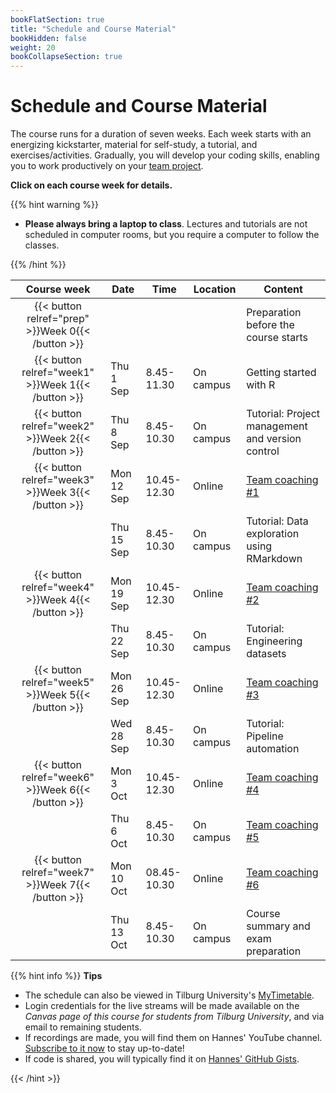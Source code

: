 ```yaml
---
bookFlatSection: true
title: "Schedule and Course Material"
bookHidden: false
weight: 20
bookCollapseSection: true
---
```



# Schedule and Course Material

The course runs for a duration of seven weeks. Each week starts with an energizing kickstarter, material for self-study, a tutorial, and exercises/activities. Gradually, you will develop your coding skills, enabling you to work productively on your [team project](../project).


__Click on each course week for details.__

<!--
The course consists of weekly modules, which will gradually develop your coding skills that will enable you to work productively on your team project.
-->

{{% hint warning %}}
- __Please always bring a laptop to class__. Lectures and  tutorials are not scheduled in computer rooms, but you require a computer to follow the classes.

{{% /hint %}}

Course week|Date|Time|Location|Content|
|:-:|---------|---------|-------------|--------------------|
|{{< button relref="prep" >}}Week 0{{< /button >}}  | | | | Preparation before the course starts   
|{{< button relref="week1" >}}Week 1{{< /button >}} |Thu 1 Sep | 8.45-11.30 | On campus | Getting started with R
|{{< button relref="week2" >}}Week 2{{< /button >}}|Thu 8 Sep | 8.45-10.30 | On campus | Tutorial: Project management and version control
|{{< button relref="week3" >}}Week 3{{< /button >}}|Mon 12 Sep | 10.45-12.30 | Online | [Team coaching #1](/docs/project/workplan)
|                              |Thu 15 Sep | 8.45-10.30 | On campus | Tutorial: Data exploration using RMarkdown
|{{< button relref="week4" >}}Week 4{{< /button >}}|Mon 19 Sep | 10.45-12.30 | Online | [Team coaching #2](/docs/project/workplan)
|                              |Thu 22 Sep | 8.45-10.30 | On campus | Tutorial: Engineering datasets
|{{< button relref="week5" >}}Week 5{{< /button >}}|Mon 26 Sep | 10.45-12.30 | Online | [Team coaching #3](/docs/project/workplan)
|                              |Wed 28 Sep | 8.45-10.30 | On campus | Tutorial: Pipeline automation
|{{< button relref="week6" >}}Week 6{{< /button >}} |Mon 3 Oct  | 10.45-12.30 | Online | [Team coaching #4](/docs/project/workplan)
|                              |Thu 6 Oct  | 8.45-10.30 | On campus | [Team coaching #5](/docs/project/workplan)
|{{< button relref="week7" >}}Week 7{{< /button >}}  |Mon 10 Oct | 08.45-10.30 | Online | [Team coaching #6](/docs/project/workplan)
|                              |Thu 13 Oct | 8.45-10.30 | On campus | Course summary and exam preparation 

{{% hint info %}}
__Tips__
- The schedule can also be viewed in Tilburg University's [MyTimetable](https://rooster.uvt.nl).
- Login credentials for the live streams will be made available on the *Canvas page of this course for students from Tilburg University*, and via email to remaining students.
- If recordings are made, you will find them on Hannes' YouTube channel. [Subscribe to it now](http://www.youtube.com/c/hannesdatta?sub_confirmation=1) to stay up-to-date!
- If code is shared, you will typically find it on [Hannes' GitHub Gists](https://gist.github.com/hannesdatta).

{{< /hint >}}

